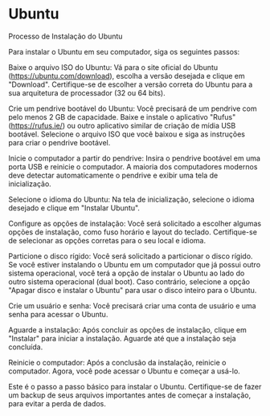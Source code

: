 # Ubuntu
Processo de Instalação do Ubuntu

Para instalar o Ubuntu em seu computador, siga os seguintes passos:

Baixe o arquivo ISO do Ubuntu: Vá para o site oficial do Ubuntu (https://ubuntu.com/download), escolha a versão desejada e clique em "Download". Certifique-se de escolher a versão correta do Ubuntu para a sua arquitetura de processador (32 ou 64 bits).

Crie um pendrive bootável do Ubuntu: Você precisará de um pendrive com pelo menos 2 GB de capacidade. Baixe e instale o aplicativo "Rufus" (https://rufus.ie/) ou outro aplicativo similar de criação de mídia USB bootável. Selecione o arquivo ISO que você baixou e siga as instruções para criar o pendrive bootável.

Inicie o computador a partir do pendrive: Insira o pendrive bootável em uma porta USB e reinicie o computador. A maioria dos computadores modernos deve detectar automaticamente o pendrive e exibir uma tela de inicialização.

Selecione o idioma do Ubuntu: Na tela de inicialização, selecione o idioma desejado e clique em "Instalar Ubuntu".

Configure as opções de instalação: Você será solicitado a escolher algumas opções de instalação, como fuso horário e layout do teclado. Certifique-se de selecionar as opções corretas para o seu local e idioma.

Particione o disco rígido: Você será solicitado a particionar o disco rígido. Se você estiver instalando o Ubuntu em um computador que já possui outro sistema operacional, você terá a opção de instalar o Ubuntu ao lado do outro sistema operacional (dual boot). Caso contrário, selecione a opção "Apagar disco e instalar o Ubuntu" para usar o disco inteiro para o Ubuntu.

Crie um usuário e senha: Você precisará criar uma conta de usuário e uma senha para acessar o Ubuntu.

Aguarde a instalação: Após concluir as opções de instalação, clique em "Instalar" para iniciar a instalação. Aguarde até que a instalação seja concluída.

Reinicie o computador: Após a conclusão da instalação, reinicie o computador. Agora, você pode acessar o Ubuntu e começar a usá-lo.

Este é o passo a passo básico para instalar o Ubuntu. Certifique-se de fazer um backup de seus arquivos importantes antes de começar a instalação, para evitar a perda de dados.

